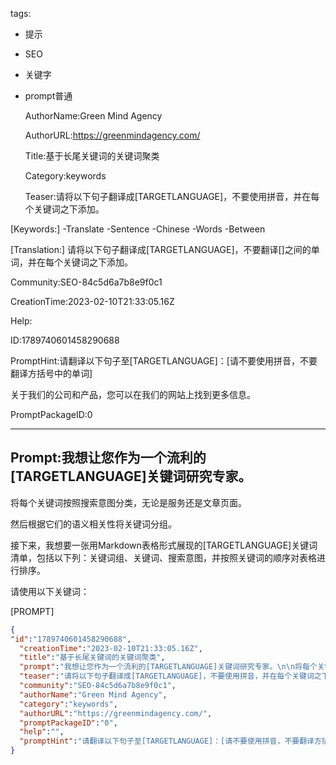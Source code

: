   tags: 
- 提示
- SEO
- 关键字
- prompt普通

  AuthorName:Green Mind Agency

  AuthorURL:https://greenmindagency.com/

  Title:基于长尾关键词的关键词聚类

  Category:keywords

  Teaser:请将以下句子翻译成[TARGETLANGUAGE]，不要使用拼音，并在每个关键词之下添加。

[Keywords:]
-Translate
-Sentence
-Chinese
-Words
-Between

[Translation:]
请将以下句子翻译成[TARGETLANGUAGE]，不要翻译[]之间的单词，并在每个关键词之下添加。

  Community:SEO-84c5d6a7b8e9f0c1

  CreationTime:2023-02-10T21:33:05.16Z

  Help:

  ID:1789740601458290688

  PromptHint:请翻译以下句子至[TARGETLANGUAGE]：[请不要使用拼音，不要翻译方括号中的单词]

关于我们的公司和产品，您可以在我们的网站上找到更多信息。

  PromptPackageID:0

  ---

  ## Prompt:我想让您作为一个流利的[TARGETLANGUAGE]关键词研究专家。

将每个关键词按照搜索意图分类，无论是服务还是文章页面。

然后根据它们的语义相关性将关键词分组。

接下来，我想要一张用Markdown表格形式展现的[TARGETLANGUAGE]关键词清单，包括以下列：关键词组、关键词、搜索意图，并按照关键词的顺序对表格进行排序。

请使用以下关键词：

[PROMPT]

  ```json
  {
  "id":"1789740601458290688",
    "creationTime":"2023-02-10T21:33:05.16Z",
    "title":"基于长尾关键词的关键词聚类",
    "prompt":"我想让您作为一个流利的[TARGETLANGUAGE]关键词研究专家。\n\n将每个关键词按照搜索意图分类，无论是服务还是文章页面。\n\n然后根据它们的语义相关性将关键词分组。\n\n接下来，我想要一张用Markdown表格形式展现的[TARGETLANGUAGE]关键词清单，包括以下列：关键词组、关键词、搜索意图，并按照关键词的顺序对表格进行排序。\n\n请使用以下关键词：\n\n[PROMPT]",
    "teaser":"请将以下句子翻译成[TARGETLANGUAGE]，不要使用拼音，并在每个关键词之下添加。\n\n[Keywords:]\n-Translate\n-Sentence\n-Chinese\n-Words\n-Between\n\n[Translation:]\n请将以下句子翻译成[TARGETLANGUAGE]，不要翻译[]之间的单词，并在每个关键词之下添加。",
    "community":"SEO-84c5d6a7b8e9f0c1",
    "authorName":"Green Mind Agency",
    "category":"keywords",
    "authorURL":"https://greenmindagency.com/",
    "promptPackageID":"0",
    "help":"",
    "promptHint":"请翻译以下句子至[TARGETLANGUAGE]：[请不要使用拼音，不要翻译方括号中的单词]\n\n关于我们的公司和产品，您可以在我们的网站上找到更多信息。"
  }
  ```
